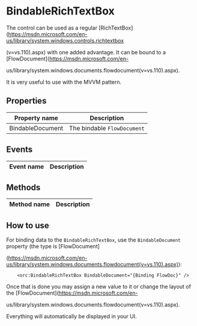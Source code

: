 BindableRichTextBox
===================

The control can be used as a regular [RichTextBox](https://msdn.microsoft.com/en-us/library/system.windows.controls.richtextbox

(v=vs.110).aspx) with one added advantage. It can be bound to a [FlowDocument](https://msdn.microsoft.com/en-

us/library/system.windows.documents.flowdocument(v=vs.110).aspx). 

It is very useful to use with the MVVM pattern.

## Properties

Property name|Description
-|-
BindableDocument|The bindable `FlowDocument`

## Events

Event name|Description
-|-


## Methods

Method name|Description
-|-


## How to use

For binding data to the `BindableRichTextBox`, use the `BindableDocument` property  (the type is [FlowDocument]

(https://msdn.microsoft.com/en-us/library/system.windows.documents.flowdocument(v=vs.110).aspx)):

```
    <orc:BindableRichTextBox BindableDocument="{Binding FlowDoc}" />
```

Once that is done you may assign a new value to it or change the layout of the  [FlowDocument](https://msdn.microsoft.com/en-

us/library/system.windows.documents.flowdocument(v=vs.110).aspx). 

Everything will automatically be displayed in your UI.